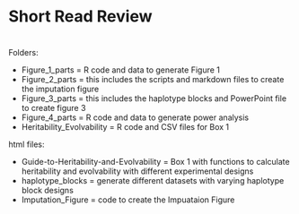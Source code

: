 # Short Read Review 

# 

Folders: 

* Figure\_1\_parts = R code and data to generate Figure 1
* Figure\_2\_parts = this includes the scripts and markdown files to create the imputation figure
* Figure\_3\_parts = this includes the haplotype blocks and PowerPoint file to create figure 3
* Figure\_4\_parts = R code and data to generate power analysis
* Heritability\_Evolvability = R code and CSV files for Box 1



html files: 

* Guide-to-Heritability-and-Evolvability = Box 1 with functions to calculate heritability and evolvability with different experimental designs
* haplotype\_blocks = generate different datasets with varying haplotype block designs
* Imputation\_Figure = code to create the Impuataion Figure
